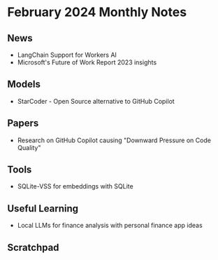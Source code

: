 # February 2024 Monthly Notes

## News
- LangChain Support for Workers AI
- Microsoft's Future of Work Report 2023 insights

## Models
- StarCoder - Open Source alternative to GitHub Copilot

## Papers
- Research on GitHub Copilot causing "Downward Pressure on Code Quality"

## Tools
- SQLite-VSS for embeddings with SQLite

## Useful Learning
- Local LLMs for finance analysis with personal finance app ideas

## Scratchpad